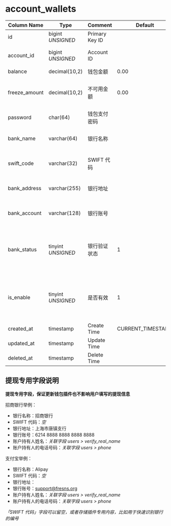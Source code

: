 # account_wallets

| Column Name | Type | Comment | Default | Null | Remark |
| --- | --- | --- | --- | --- | --- |
| id | bigint *UNSIGNED* | Primary Key ID |  | NO | 自动递赠 |
| account_id | bigint *UNSIGNED* | Account ID |  | NO | 关联字段 [accounts->id](accounts.md) |
| balance | decimal(10,2) | 钱包金额 | 0.00 | NO | 单位：元 |
| freeze_amount | decimal(10,2) | 不可用金额 | 0.00 | NO | 例如正在提现或者冻结<br>单位：元 |
| password | char(64) | 钱包支付密码 |  | YES |  |
| bank_name | varchar(64) | 银行名称 |  | YES | 提现专用信息存储字段 |
| swift_code | varchar(32) | SWIFT 代码 |  | YES | 提现专用信息存储字段 |
| bank_address | varchar(255) | 银行地址 |  | YES | 提现专用信息存储字段 |
| bank_account | varchar(128) | 银行账号 |  | YES | 提现专用信息存储字段 |
| bank_status | tinyint *UNSIGNED* | 银行验证状态 | 1 | NO | 提现专用信息存储字段<br>1.未验证 / 2.已验证 |
| is_enable | tinyint *UNSIGNED* | 是否有效 | 1 | NO | 0.禁用 / 1.正常<br>禁用时不可进行任何交易，包括提现 |
| created_at | timestamp | Create Time | CURRENT_TIMESTAMP | NO |  |
| updated_at | timestamp | Update Time |  | YES |  |
| deleted_at | timestamp | Delete Time |  | YES |  |

## 提现专用字段说明

**提现专用字段，保证更新钱包插件也不影响用户填写的提现信息**

招商银行举例：
- 银行名称：招商银行
- SWIFT 代码：*空*
- 银行地址：上海市唐镇支行
- 银行账号：6214 8888 8888 8888 8888
- 账户持有人姓名：*关联字段 users > verify_real_name*
- 账户持有人的电话号码：*关联字段 users > phone*

支付宝举例：
- 银行名称：Alipay
- SWIFT 代码：*空*
- 银行地址：
- 银行账号：support@fresns.org
- 账户持有人姓名：*关联字段 users > verify_real_name*
- 账户持有人的电话号码：*关联字段 users > phone*

*「SWIFT 代码」字段可以留空，或者存储插件专用内容，比如用于快速识别银行的编号*